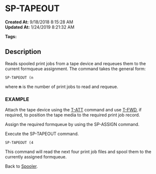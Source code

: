 # SP-TAPEOUT

**Created At:** 9/18/2018 8:15:28 AM  
**Updated At:** 1/24/2019 8:21:32 AM  

**Tags:**
<badge text='spooler tape ' vertical='middle' />

## Description 

Reads spooled print jobs from a tape device and requeues them to the current formqueue assignment. The command takes the general form:

```
SP-TAPEOUT (n
```

where **n** is the number of print jobs to read and requeue.



### EXAMPLE

Attach the tape device using the [T-ATT](https://www.jbase.com/r99/knowledgebase/manuals/3.0/30manpages/man/tap2_T_ATT.htm) command and use [T-FWD](t-fwd), if required, to position the tape media to the required print job record.

Assign the required formqueue by using the SP-ASSIGN command.

Execute the SP-TAPEOUT command.

```
SP-TAPEOUT (4
```

This command will read the next four print job files and spool them to the currently assigned formqueue.



Back to [Spooler](jbase-spooler).
